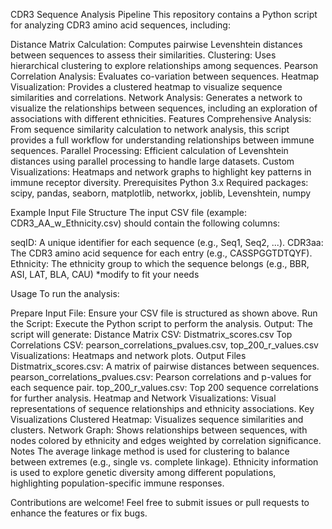 CDR3 Sequence Analysis Pipeline
This repository contains a Python script for analyzing CDR3 amino acid sequences, including:

Distance Matrix Calculation: Computes pairwise Levenshtein distances between sequences to assess their similarities.
Clustering: Uses hierarchical clustering to explore relationships among sequences.
Pearson Correlation Analysis: Evaluates co-variation between sequences.
Heatmap Visualization: Provides a clustered heatmap to visualize sequence similarities and correlations.
Network Analysis: Generates a network to visualize the relationships between sequences, including an exploration of associations with different ethnicities.
Features
Comprehensive Analysis: From sequence similarity calculation to network analysis, this script provides a full workflow for understanding relationships between immune sequences.
Parallel Processing: Efficient calculation of Levenshtein distances using parallel processing to handle large datasets.
Custom Visualizations: Heatmaps and network graphs to highlight key patterns in immune receptor diversity.
Prerequisites
Python 3.x
Required packages: scipy, pandas, seaborn, matplotlib, networkx, joblib, Levenshtein, numpy

Example Input File Structure
The input CSV file (example: CDR3_AA_w_Ethnicity.csv) should contain the following columns:

seqID: A unique identifier for each sequence (e.g., Seq1, Seq2, ...).
CDR3aa: The CDR3 amino acid sequence for each entry (e.g., CASSPGGTDTQYF).
Ethnicity: The ethnicity group to which the sequence belongs (e.g., BBR, ASI, LAT, BLA, CAU)
*modify to fit your needs

Usage
To run the analysis:

Prepare Input File: Ensure your CSV file is structured as shown above.
Run the Script: Execute the Python script to perform the analysis.
Output: The script will generate:
Distance Matrix CSV: Distmatrix_scores.csv
Top Correlations CSV: pearson_correlations_pvalues.csv, top_200_r_values.csv
Visualizations: Heatmaps and network plots.
Output Files
Distmatrix_scores.csv: A matrix of pairwise distances between sequences.
pearson_correlations_pvalues.csv: Pearson correlations and p-values for each sequence pair.
top_200_r_values.csv: Top 200 sequence correlations for further analysis.
Heatmap and Network Visualizations: Visual representations of sequence relationships and ethnicity associations.
Key Visualizations
Clustered Heatmap: Visualizes sequence similarities and clusters.
Network Graph: Shows relationships between sequences, with nodes colored by ethnicity and edges weighted by correlation significance.
Notes
The average linkage method is used for clustering to balance between extremes (e.g., single vs. complete linkage).
Ethnicity information is used to explore genetic diversity among different populations, highlighting population-specific immune responses.

Contributions are welcome! Feel free to submit issues or pull requests to enhance the features or fix bugs.
